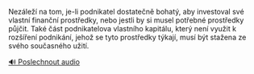 
Nezáleží na tom, je-li podnikatel dostatečně bohatý, aby investoval své vlastní finanční prostředky, nebo jestli by si musel potřebné prostředky půjčit. Také část podnikatelova vlastního kapitálu, který není využit k rozšíření podnikání, jehož se tyto prostředky týkají, musí být stažena ze svého současného užití.

[🔊 Poslechnout audio](/data/7-paragraphs/audio/chapter_69/para_014-Nezle-na-tom-je-li-podnikatel-dostaten-bohat.mp3)
